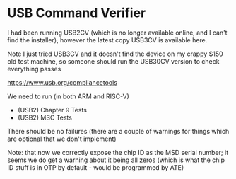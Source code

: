 # USB Command Verifier

I had been running USB2CV (which is no longer available online, and I can't find the installer), however the latest copy USB3CV is available here.

Note I just tried USB3CV and it doesn't find the device on my crappy $150 old test machine, so someone should run the USB30CV version to check everything passes

https://www.usb.org/compliancetools

We need to run (in both ARM and RISC-V)

* (USB2) Chapter 9 Tests
* (USB2) MSC Tests

There should be no failures (there are a couple of warnings for things which are optional that we don't implement)

Note: that now we correctly expose the chip ID as the MSD serial number; it seems we do get a warning about it being all zeros (which is what the chip ID stuff is in OTP by default - would be programmed by ATE)